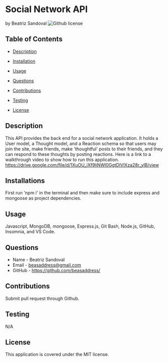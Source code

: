 # Social Network API
by Beatriz Sandoval ![Github license](https://img.shields.io/badge/license-MIT-yellowgreen.svg)

## Table of Contents

* [Description](#description)

* [Installation](#installations)

* [Usage](#usage)

* [Questions](#questions)

* [Contributions](#contributions)

* [Testing](#testing)

* [License](#license)


## Description
This API provides the back end for a social network application. It holds a User model, a Thought model, and a Reaction schema so that users may join the site, make friends, make 'thoughtful' posts to their friends, and they can respond to these thoughts by posting reactions. 
Here is a link to a walkthrough video to show how to run this application.
https://drive.google.com/file/d/1XuOU_iXf9liNWl0GgtDlVlXza28r_ylB/view

## Installations
First run 'npm i' in the terminal and then make sure to include express and mongoose as project dependencies.

## Usage
Javascript, MongoDB, mongoose, Express.js, Git Bash, Node.js, GitHub, Insomnia, and VS Code.

## Questions 
* Name - Beatriz Sandoval
* Email - beasaddress@gmail.com
* GitHub - https://github.com/beasaddress/

## Contributions
Submit pull request through Github.

## Testing
N/A

## License
This application is covered under the MIT license.